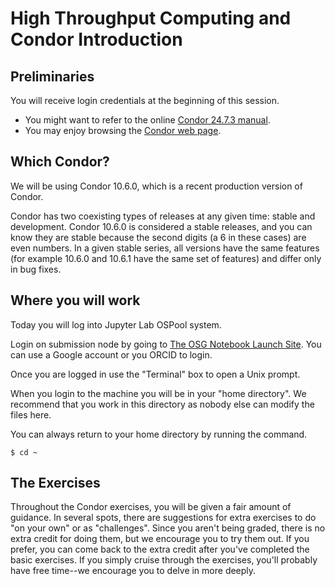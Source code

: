 # High Throughput Computing and Condor Introduction

## Preliminaries

You will receive login credentials at the beginning of this session. 

   * You might want to refer to the online [Condor 24.7.3 manual](https://readthedocs.org/projects/htcondor/downloads/pdf/latest/).<br>
   * You may enjoy browsing the [Condor web page](http://www.cs.wisc.edu/condor/).<br>

## Which Condor?
We will be using Condor 10.6.0, which is a recent production version of Condor.

Condor has two coexisting types of releases at any given time: stable and development. Condor 10.6.0 is considered a stable releases, and you can know they are stable because the second digits (a 6 in these cases) are  even numbers. In a given stable series, all versions have the same features (for example 10.6.0 and 10.6.1 have the same set of features) and differ only in bug fixes.

## Where you will work

Today you will log into Jupyter Lab OSPool system. 

Login on submission node by going to [The OSG Notebook Launch Site](https://notebook.ospool.osg-htc.org). You can use a Google account or you ORCID to login.

Once you are logged in use the "Terminal" box to open a Unix prompt. 

When you login to the machine you will be in your "home directory".  We recommend that you work in this directory as nobody else can modify the files here.

You can always return to your home directory by running the command.

```
$ cd ~
```

## The Exercises

Throughout the Condor exercises, you will be given a fair amount of guidance. In several spots, there are suggestions for extra exercises to do "on your own" or as "challenges". Since you aren't being graded, there is no extra credit for doing them, but we encourage you to try them out. If you prefer, you can come back to the extra credit after you've completed the basic exercises. If you simply cruise through the exercises, you'll probably have free time--we encourage you to delve in more deeply.
